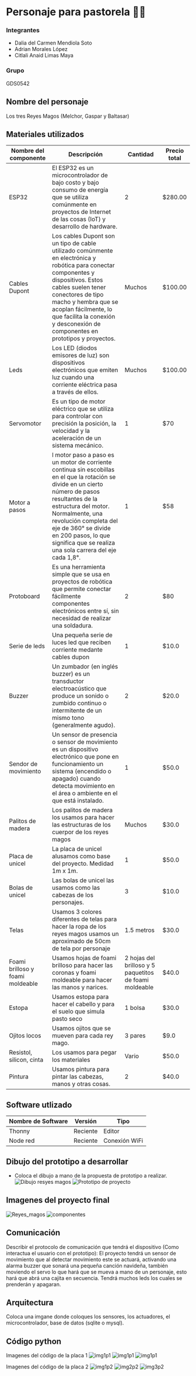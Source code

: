 # Personaje para pastorela 💫🌟

### Integrantes
- Dalia del Carmen Mendiola Soto
- Adrian Morales López
- Citlali Anaid Limas Maya
### Grupo
GDS0542

## Nombre del personaje
Los tres Reyes Magos (Melchor, Gaspar y Baltasar)

## Materiales utilizados
| Nombre del componente | Descripción | Cantidad | Precio total |
|-|-|-|-|
|ESP32|El ESP32 es un microcontrolador de bajo costo y bajo consumo de energía que se utiliza comúnmente en proyectos de Internet de las cosas (IoT) y desarrollo de hardware.|2|$280.00|
|Cables Dupont|Los cables Dupont son un tipo de cable utilizado comúnmente en electrónica y robótica para conectar componentes y dispositivos. Estos cables suelen tener conectores de tipo macho y hembra que se acoplan fácilmente, lo que facilita la conexión y desconexión de componentes en prototipos y proyectos.|Muchos|$100.00|
|Leds|Los LED (diodos emisores de luz) son dispositivos electrónicos que emiten luz cuando una corriente eléctrica pasa a través de ellos.|Muchos|$100.00|
|Servomotor |Es un tipo de motor eléctrico que se utiliza para controlar con precisión la posición, la velocidad y la aceleración de un sistema mecánico.  | 1 | $70|
|Motor a pasos| l motor paso a paso es un motor de corriente continua sin escobillas en el que la rotación se divide en un cierto número de pasos resultantes de la estructura del motor. Normalmente, una revolución completa del eje de 360° se divide en 200 pasos, lo que significa que se realiza una sola carrera del eje cada 1,8°. | 1 | $58 |
|Protoboard |Es una herramienta simple que se usa en proyectos de robótica que permite conectar fácilmente componentes electrónicos entre sí, sin necesidad de realizar una soldadura. | 2 | $80 |
|Serie de leds | Una pequeña serie de luces led que reciben corriente medante cables dupon | 1 | $10.0 |
| Buzzer | Un zumbador (en inglés buzzer) es un transductor electroacústico que produce un sonido o zumbido continuo o intermitente de un mismo tono (generalmente agudo).| 2 | $20.0 |
| Sendor de movimiento | Un sensor de presencia o sensor de movimiento es un dispositivo electrónico que pone en funcionamiento un sistema (encendido o apagado) cuando detecta movimiento en el área o ambiente en el que está instalado. | 1 | $50.0 |
| Palitos de madera | Los palitos de madera los usamos para hacer las estructuras de los cuerpor de los reyes magos | Muchos | $30.0 |
| Placa de unicel | La placa de unicel alusamos como base del proyecto. Medidad 1m x 1m. | 1 | $50.0 | 
| Bolas de unicel | Las bolas de unicel las usamos como las cabezas de los personajes. | 3 | $10.0 |
| Telas | Usamos 3 colores diferentes de telas para hacer la ropa de los reyes magos usamos un aproximado de 50cm de tela por personaje | 1.5 metros | $30.0 | 
| Foami brilloso y foami moldeable | Usamos hojas de foami brilloso para hacer las coronas y foami moldeable para hacer las manos y narices. | 2 hojas del brilloso y 5 paquetitos de foami moldeable | $40.0 |
| Estopa | Usamos estopa para hacer el cabello y para el suelo que simula pasto seco | 1 bolsa | $30.0 | 
| Ojitos locos | Usamos ojitos que se mueven para cada rey mago. | 3 pares | $9.0 |
| Resistol, silicon, cinta | Los usamos para pegar los materiales | Vario | $50.0 | 
| Pintura | Usamos pintura para pintar las cabezas, manos y otras cosas. | 2 | $40.0 |

## Software utlizado 
| Nombre de Software | Versión | Tipo |
|-|-|-|
|Thonny| Reciente | Editor |
| Node red | Reciente | Conexión WiFi |

## Dibujo del prototipo a desarrollar 
- Coloca el dibujo a mano de la propuesta de prototipo a realizar.
![Dibujo resyes magos](https://github.com/dalisoto/Personaje/blob/main/Dibujo%20reyes%20magos.jpg?raw=true)
![Prototipo de proyecto](https://github.com/dalisoto/Personaje/assets/139840896/694815de-58d4-4101-8534-eb34bfeb3dda)

## Imagenes del proyecto final 
![Reyes_magos](https://github.com/dalisoto/Personaje/blob/main/Reyes_magos.jpg?raw=true)
![componentes](https://github.com/dalisoto/Personaje/blob/main/componentes.jpg?raw=true)




## Comunicación 
Describir el protocolo de comunicación que tendrá el dispositivo (Como interactua el usuario con el prototipo):
El proyecto tendrá un sensor de movimiento que al detectar movimiento este se actuará, activando una alarma buzzer que sonará una pequeña canción navideña, también moviendo el servo lo que hará que se mueva a mano de un personaje, esto hará que abrá una cajita en secuencia. Tendrá muchos leds los cuales se prenderán y apagaran. 

## Arquitectura 
Coloca una imgane donde coloques los sensores, los actuadores, el microcontrolador, base de datos (sqlite o mysql). 

## Código python
Imagenes del código de la placa 1
![img1p1](https://github.com/dalisoto/Personaje/blob/main/img1p2.jpg?raw=true)
![img1p1](https://github.com/dalisoto/Personaje/blob/main/img2p2.jpg?raw=true)
![img1p1](https://github.com/dalisoto/Personaje/blob/main/img3p2.jpg?raw=true)

Imagenes del código de la placa 2
![img1p2](https://github.com/dalisoto/Personaje/blob/main/img1p1.jpg?raw=true)
![img2p2](https://github.com/dalisoto/Personaje/blob/main/img2p1.jpg?raw=true)
![img3p2](https://github.com/dalisoto/Personaje/blob/main/img3p1.jpg?raw=true)
##
